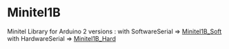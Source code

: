 # Minitel1B
Minitel Library for Arduino
2 versions :
with SoftwareSerial => <a href="https://github.com/eserandour/Minitel1B_Soft">Minitel1B_Soft</a><br>
with HardwareSerial => <a href="https://github.com/eserandour/Minitel1B_Hard">Minitel1B_Hard</a><br>
